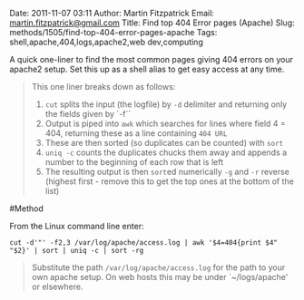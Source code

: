Date: 2011-11-07 03:11
Author: Martin Fitzpatrick
Email: martin.fitzpatrick@gmail.com
Title: Find top 404 Error pages (Apache)
Slug: methods/1505/find-top-404-error-pages-apache
Tags: shell,apache,404,logs,apache2,web dev,computing

A quick one-liner to find the most common pages giving 404 errors on your apache2 setup. Set this up as a shell alias to get easy access at any time.




>This one liner breaks down as follows:
>
>1. `cut` splits the input (the logfile) by `-d` delimiter and returning only the fields given by `-f``
>2. Output is piped into `awk` which searches for lines where field 4 = 404, returning these as a line containing `404 URL`
>3. These are then sorted (so duplicates can be counted) with `sort`
>4. `uniq -c` counts the duplicates chucks them away and appends a number to the beginning of each row that is left
>5. The resulting output is then `sort`ed numerically `-g` and `-r` reverse (highest first - remove this to get the top ones at the bottom of the list)
>




#Method

From the Linux command line enter:

`cut -d'"' -f2,3 /var/log/apache/access.log | awk '$4=404{print $4" "$2}' | sort | uniq -c | sort -rg`


>Substitute the path `/var/log/apache/access.log` for the path to your own apache setup. On web hosts this may be under `~/logs/apache' or elsewhere.




